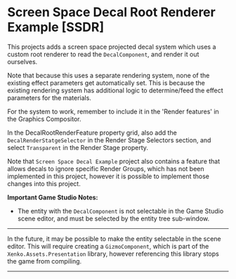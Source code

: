﻿# Screen Space Decal Root Renderer Example [SSDR]

This projects adds a screen space projected decal system which uses a custom root renderer to read the `DecalComponent`, and render it out ourselves.

Note that because this uses a separate rendering system, none of the existing effect parameters get automatically set.
This is because the existing rendering system has additional logic to determine/feed the effect parameters for the materials.

For the system to work, remember to include it in the 'Render features' in the Graphics Compositor.

In the DecalRootRenderFeature property grid, also add the `DecalRenderStatgeSelector` in the Render Stage Selectors section, and select `Transparent` in the Render Stage property.

Note that `Screen Space Decal Example` project also contains a feature that allows decals to ignore specific Render Groups, which has not been implemented in this project, however it is possible to implement those changes into this project.

**Important Game Studio Notes:**
* The entity with the `DecalComponent` is not selectable in the Game Studio scene editor, and must be selected by the entity tree sub-window.

---
In the future, it may be possible to make the entity selectable in the scene editor.
This will require creating a `GizmoComponent`, which is part of the `Xenko.Assets.Presentation` library, however referencing this library stops the game from compiling.

---
